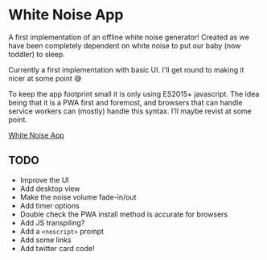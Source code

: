 # White Noise App

A first implementation of an offline white noise generator! Created as we have been completely dependent on white noise to put our baby (now toddler) to sleep.

Currently a first implementation with basic UI. I'll get round to making it nicer at some point 😅

To keep the app footprint small it is only using ES2015+ javascript. The idea being that it is a PWA first and foremost, and browsers that can handle service workers can (mostly) handle this syntax. I'll maybe revist at some point.

[White Noise App](https://bl-rd.github.io/white-noise-app/)

## TODO

- Improve the UI
- Add desktop view
- Make the noise volume fade-in/out
- Add timer options
- Double check the PWA install method is accurate for browsers
- Add JS transpiling?
- Add a `<noscript>` prompt
- Add some links
- Add twitter card code!